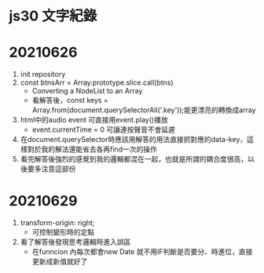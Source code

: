 # js30 文字紀錄
# 20210626
1. init repository
2. const btnsArr = Array.prototype.slice.call(btns)
    * Converting a NodeList to an Array
    * 看解答後，const keys = Array.from(document.querySelectorAll('.key'));能更漂亮的轉換成array
3. html中的audio event 可直接用event.play()播放
    * event.currentTime = 0 可讓連按聲音不會延遲
4. 在document.querySelector時應該用解答的用法直接抓對應的data-key，這樣對於我的解法還能省去各再find一次的操作
5. 看完解答後強烈的感覺到我的邏輯都混在一起，也就是所謂的耦合度很高，以後要多注意這部份
# 20210629
1. transform-origin: right;
    * 可控制變形時的定點
2. 看了解答後發現思考邏輯時進入誤區
    * 在funncion 內每次都會new Date 就不用IF判斷是否要分、時進位，直接更新成新值就好了



